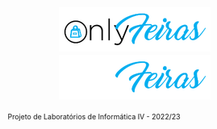<h1 align="center">
    <img src=".github/brand/onlyfeiras_DARK.svg#gh-light-mode-only" width="300">
    <img src=".github/brand/onlyfeiras_LIGHT.svg#gh-dark-mode-only" width="300">
  </a>
</h1>

Projeto de Laboratórios de Informática IV - 2022/23
